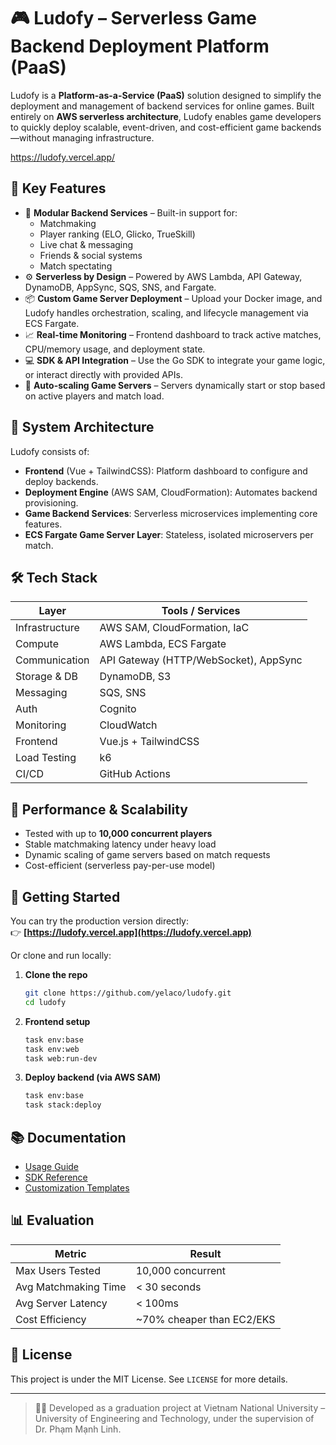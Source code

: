 # 🎮 Ludofy – Serverless Game Backend Deployment Platform (PaaS)

Ludofy is a **Platform-as-a-Service (PaaS)** solution designed to simplify the deployment and management of backend services for online games. Built entirely on **AWS serverless architecture**, Ludofy enables game developers to quickly deploy scalable, event-driven, and cost-efficient game backends—without managing infrastructure.

https://ludofy.vercel.app/
## 🚀 Key Features

- 🧩 **Modular Backend Services** – Built-in support for:
  - Matchmaking
  - Player ranking (ELO, Glicko, TrueSkill)
  - Live chat & messaging
  - Friends & social systems
  - Match spectating
- ⚙️ **Serverless by Design** – Powered by AWS Lambda, API Gateway, DynamoDB, AppSync, SQS, SNS, and Fargate.
- 📦 **Custom Game Server Deployment** – Upload your Docker image, and Ludofy handles orchestration, scaling, and lifecycle management via ECS Fargate.
- 📈 **Real-time Monitoring** – Frontend dashboard to track active matches, CPU/memory usage, and deployment state.
- 💻 **SDK & API Integration** – Use the Go SDK to integrate your game logic, or interact directly with provided APIs.
- 🧠 **Auto-scaling Game Servers** – Servers dynamically start or stop based on active players and match load.

## 🧱 System Architecture

Ludofy consists of:
- **Frontend** (Vue + TailwindCSS): Platform dashboard to configure and deploy backends.
- **Deployment Engine** (AWS SAM, CloudFormation): Automates backend provisioning.
- **Game Backend Services**: Serverless microservices implementing core features.
- **ECS Fargate Game Server Layer**: Stateless, isolated microservers per match.

## 🛠️ Tech Stack

| Layer               | Tools / Services                        |
|--------------------|------------------------------------------|
| Infrastructure      | AWS SAM, CloudFormation, IaC            |
| Compute             | AWS Lambda, ECS Fargate                 |
| Communication       | API Gateway (HTTP/WebSocket), AppSync  |
| Storage & DB        | DynamoDB, S3                            |
| Messaging           | SQS, SNS                                |
| Auth                | Cognito                                 |
| Monitoring          | CloudWatch                              |
| Frontend            | Vue.js + TailwindCSS                    |
| Load Testing        | k6                                      |
| CI/CD               | GitHub Actions                          |

## 🧪 Performance & Scalability

- Tested with up to **10,000 concurrent players**
- Stable matchmaking latency under heavy load
- Dynamic scaling of game servers based on match requests
- Cost-efficient (serverless pay-per-use model)

## 🧰 Getting Started

You can try the production version directly:  
👉 **[https://ludofy.vercel.app](https://ludofy.vercel.app)**

Or clone and run locally:

1. **Clone the repo**  
   ```bash
   git clone https://github.com/yelaco/ludofy.git
   cd ludofy
   ```

2. **Frontend setup**  
   ```bash
   task env:base
   task env:web
   task web:run-dev
   ```

3. **Deploy backend (via AWS SAM)**  
   ```bash
   task env:base
   task stack:deploy
   ```

## 📚 Documentation

- [Usage Guide](https://yelaco/ludofy)
- [SDK Reference](https://github.com/yelaco/ludofy)
- [Customization Templates](https://ludofy.vercel.app/help/customization)

## 📊 Evaluation

| Metric               | Result                     |
|----------------------|----------------------------|
| Max Users Tested     | 10,000 concurrent          |
| Avg Matchmaking Time | < 30 seconds               |
| Avg Server Latency   | < 100ms                    |
| Cost Efficiency      | ~70% cheaper than EC2/EKS  |

## 📜 License

This project is under the MIT License. See `LICENSE` for more details.

---

> 🧑‍🎓 Developed as a graduation project at Vietnam National University – University of Engineering and Technology, under the supervision of Dr. Phạm Mạnh Linh.
